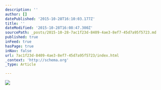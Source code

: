```yaml
---
description: ''
author: []
datePublished: '2015-10-28T16:10:03.177Z'
title: ''
dateModified: '2015-10-28T16:08:47.300Z'
sourcePath: _posts/2015-10-28-7ac1f23d-8409-4ae3-8ef7-45d7a95f5723.md
published: true
inFeed: true
hasPage: true
inNav: false
url: 7ac1f23d-8409-4ae3-8ef7-45d7a95f5723/index.html
_context: 'http://schema.org'
_type: Article

---
```

![](https://the-grid-user-content.s3-us-west-2.amazonaws.com/bea7e36a-6265-4c0a-a2e2-a14331adb2db.png)